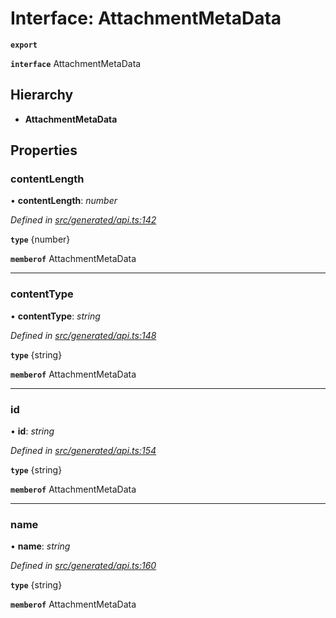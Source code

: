 # Interface: AttachmentMetaData

**`export`** 

**`interface`** AttachmentMetaData

## Hierarchy

* **AttachmentMetaData**

## Properties

###  contentLength

• **contentLength**: *number*

*Defined in [src/generated/api.ts:142](https://github.com/mailslurp/mailslurp-client-ts-js/blob/c5d4ad1/src/generated/api.ts#L142)*

**`type`** {number}

**`memberof`** AttachmentMetaData

___

###  contentType

• **contentType**: *string*

*Defined in [src/generated/api.ts:148](https://github.com/mailslurp/mailslurp-client-ts-js/blob/c5d4ad1/src/generated/api.ts#L148)*

**`type`** {string}

**`memberof`** AttachmentMetaData

___

###  id

• **id**: *string*

*Defined in [src/generated/api.ts:154](https://github.com/mailslurp/mailslurp-client-ts-js/blob/c5d4ad1/src/generated/api.ts#L154)*

**`type`** {string}

**`memberof`** AttachmentMetaData

___

###  name

• **name**: *string*

*Defined in [src/generated/api.ts:160](https://github.com/mailslurp/mailslurp-client-ts-js/blob/c5d4ad1/src/generated/api.ts#L160)*

**`type`** {string}

**`memberof`** AttachmentMetaData

